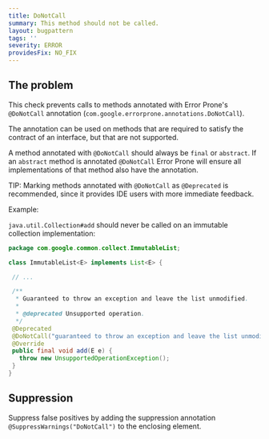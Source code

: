 ```yaml
---
title: DoNotCall
summary: This method should not be called.
layout: bugpattern
tags: ''
severity: ERROR
providesFix: NO_FIX
---
```


<!--
*** AUTO-GENERATED, DO NOT MODIFY ***
To make changes, edit the @BugPattern annotation or the explanation in docs/bugpattern.
-->

## The problem
This check prevents calls to methods annotated with Error Prone's `@DoNotCall`
annotation (`com.google.errorprone.annotations.DoNotCall`).

The annotation can be used on methods that are required to satisfy the contract
of an interface, but that are not supported.

A method annotated with `@DoNotCall` should always be `final` or `abstract`. If
an `abstract` method is annotated `@DoNotCall` Error Prone will ensure all
implementations of that method also have the annotation.

TIP: Marking methods annotated with `@DoNotCall` as `@Deprecated` is
recommended, since it provides IDE users with more immediate feedback.

Example:

`java.util.Collection#add` should never be called on an immutable collection
implementation:

```java
package com.google.common.collect.ImmutableList;

class ImmutableList<E> implements List<E> {

 // ...

 /**
  * Guaranteed to throw an exception and leave the list unmodified.
  *
  * @deprecated Unsupported operation.
  */
 @Deprecated
 @DoNotCall("guaranteed to throw an exception and leave the list unmodified")
 @Override
 public final void add(E e) {
   throw new UnsupportedOperationException();
 }
}
```

## Suppression
Suppress false positives by adding the suppression annotation `@SuppressWarnings("DoNotCall")` to the enclosing element.
